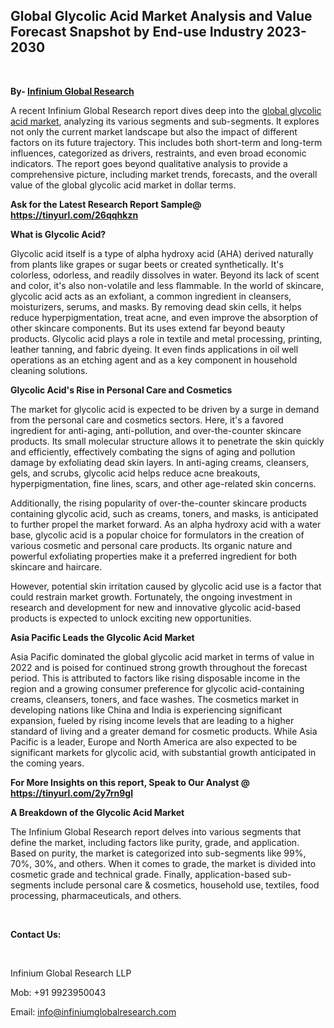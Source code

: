 <h2><strong>Global Glycolic Acid Market Analysis and Value Forecast Snapshot by End-use Industry 2023-2030</strong></h2>
<p>&nbsp;</p>
<p><strong>By- </strong><a href="https://www.infiniumglobalresearch.com"><strong>Infinium Global Research</strong></a></p>
<p>A recent Infinium Global Research report dives deep into the <a href="https://www.infiniumglobalresearch.com/reports/global-glycolic-acid-market">global glycolic acid market</a>, analyzing its various segments and sub-segments. It explores not only the current market landscape but also the impact of different factors on its future trajectory. This includes both short-term and long-term influences, categorized as drivers, restraints, and even broad economic indicators. The report goes beyond qualitative analysis to provide a comprehensive picture, including market trends, forecasts, and the overall value of the global glycolic acid market in dollar terms.</p>
<p><strong>Ask for the Latest Research Report Sample@ </strong><a href="https://tinyurl.com/26qqhkzn"><strong>https://tinyurl.com/26qqhkzn</strong></a></p>
<p><strong>What is Glycolic Acid?</strong></p>
<p>Glycolic acid itself is a type of alpha hydroxy acid (AHA) derived naturally from plants like grapes or sugar beets or created synthetically. It's colorless, odorless, and readily dissolves in water. Beyond its lack of scent and color, it's also non-volatile and less flammable. In the world of skincare, glycolic acid acts as an exfoliant, a common ingredient in cleansers, moisturizers, serums, and masks. By removing dead skin cells, it helps reduce hyperpigmentation, treat acne, and even improve the absorption of other skincare components. But its uses extend far beyond beauty products. Glycolic acid plays a role in textile and metal processing, printing, leather tanning, and fabric dyeing. It even finds applications in oil well operations as an etching agent and as a key component in household cleaning solutions.</p>
<p><strong>Glycolic Acid's Rise in Personal Care and Cosmetics</strong></p>
<p>The market for glycolic acid is expected to be driven by a surge in demand from the personal care and cosmetics sectors. Here, it's a favored ingredient for anti-aging, anti-pollution, and over-the-counter skincare products. Its small molecular structure allows it to penetrate the skin quickly and efficiently, effectively combating the signs of aging and pollution damage by exfoliating dead skin layers. In anti-aging creams, cleansers, gels, and scrubs, glycolic acid helps reduce acne breakouts, hyperpigmentation, fine lines, scars, and other age-related skin concerns.</p>
<p>Additionally, the rising popularity of over-the-counter skincare products containing glycolic acid, such as creams, toners, and masks, is anticipated to further propel the market forward. As an alpha hydroxy acid with a water base, glycolic acid is a popular choice for formulators in the creation of various cosmetic and personal care products. Its organic nature and powerful exfoliating properties make it a preferred ingredient for both skincare and haircare.</p>
<p>However, potential skin irritation caused by glycolic acid use is a factor that could restrain market growth. Fortunately, the ongoing investment in research and development for new and innovative glycolic acid-based products is expected to unlock exciting new opportunities.</p>
<p><strong>Asia Pacific Leads the Glycolic Acid Market</strong></p>
<p>Asia Pacific dominated the global glycolic acid market in terms of value in 2022 and is poised for continued strong growth throughout the forecast period. This is attributed to factors like rising disposable income in the region and a growing consumer preference for glycolic acid-containing creams, cleansers, toners, and face washes. The cosmetics market in developing nations like China and India is experiencing significant expansion, fueled by rising income levels that are leading to a higher standard of living and a greater demand for cosmetic products. While Asia Pacific is a leader, Europe and North America are also expected to be significant markets for glycolic acid, with substantial growth anticipated in the coming years.</p>
<p><strong>For More Insights on this report, Speak to Our Analyst @ </strong><a href="https://tinyurl.com/2y7rn9gl"><strong>https://tinyurl.com/2y7rn9gl</strong></a></p>
<p><strong>A Breakdown of the Glycolic Acid Market</strong></p>
<p>The Infinium Global Research report delves into various segments that define the market, including factors like purity, grade, and application. Based on purity, the market is categorized into sub-segments like 99%, 70%, 30%, and others. When it comes to grade, the market is divided into cosmetic grade and technical grade. Finally, application-based sub-segments include personal care &amp; cosmetics, household use, textiles, food processing, pharmaceuticals, and others.</p>
<p>&nbsp;</p>
<p><strong>Contact Us:</strong></p>
<p>&nbsp;</p>
<p>Infinium Global Research LLP</p>
<p>Mob: +91 9923950043</p>
<p>Email: <a href="mailto:info@infiniumglobalresearch.com">info@infiniumglobalresearch.com</a></p>